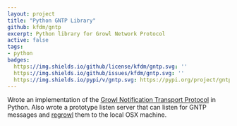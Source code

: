 ```yaml
---
layout: project
title: "Python GNTP Library"
github: kfdm/gntp
excerpt: Python library for Growl Network Protocol
active: false
tags:
- python
badges:
  https://img.shields.io/github/license/kfdm/gntp.svg: ''
  https://img.shields.io/github/issues/kfdm/gntp.svg: ''
  https://img.shields.io/pypi/v/gntp.svg: https://pypi.org/project/gntp/
---
```


Wrote an implementation of the [Growl Notification Transport Protocol](http://www.growlforwindows.com/gfw/help/gntp.aspx) in Python.  Also wrote a prototype listen server that can listen for GNTP messages and [regrowl](https://github.com/kfdm/gntp-regrowl) them to the local OSX machine.
